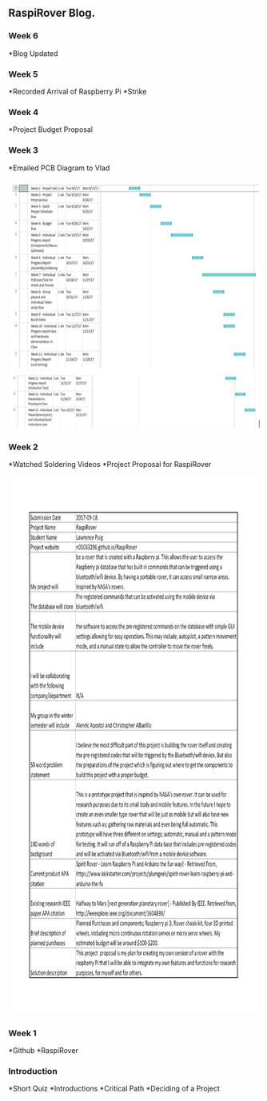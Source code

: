 RaspiRover Blog.
-------------


### Week 6

*Blog Updated

### Week 5

*Recorded Arrival of Raspberry Pi
*Strike

### Week 4

*Project Budget Proposal 


### Week 3

*Emailed PCB Diagram to Vlad

<img src="https://github.com/n01033296/RaspiRover/blob/master/Proposal%20Schedule.PNG?raw=true" alt="Proposal Schedule" width="720" height="500">

### Week 2

*Watched Soldering Videos
*Project Proposal for RaspiRover

<img src="https://github.com/n01033296/RaspiRover/blob/master/ProposalContent.png?raw=true" alt="Proposal Content" width="1280" height="1080">

### Week 1

*Github
*RaspiRover

### Introduction

*Short Quiz
*Introductions
*Critical Path
*Deciding of a Project
